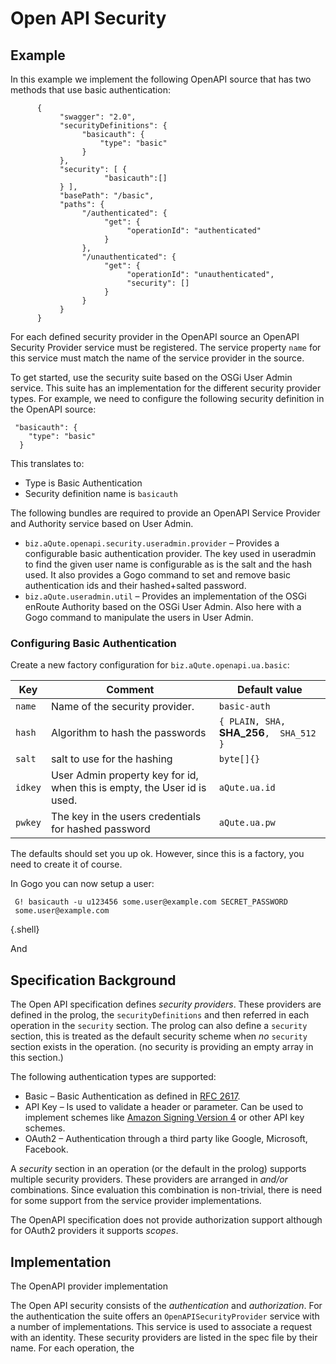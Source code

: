 
# Open API Security

## Example

In this example we implement the following OpenAPI source that has two methods that use basic authentication:

          {
               "swagger": "2.0",
               "securityDefinitions": {
                    "basicauth": {
                        "type": "basic"
                    }
               },
               "security": [ {
                         "basicauth":[]
               } ],
               "basePath": "/basic",
               "paths": {
                    "/authenticated": {
                         "get": {
                              "operationId": "authenticated"
                         }
                    },
                    "/unauthenticated": {
                         "get": {
                              "operationId": "unauthenticated",
                              "security": []
                         }
                    }
               }
          }


For each defined security provider in the OpenAPI source an OpenAPI Security Provider service must be registered. The service property `name` for this service must match the name of the service provider in the source.

To get started, use the security suite based on the OSGi User Admin service. This suite has an implementation for the different security provider types. For example, we need to configure the following security definition in the OpenAPI source:

     "basicauth": {
        "type": "basic"
      }
 
This translates to:

* Type is Basic Authentication
* Security definition name is `basicauth`

The following bundles are required to provide an OpenAPI Service Provider and Authority service based on User Admin.

* `biz.aQute.openapi.security.useradmin.provider` – Provides a configurable basic authentication provider. The key used in useradmin to find the given user name is configurable as is the salt and the hash used. It also provides a Gogo command to set and remove basic authentication ids and their hashed+salted password.
* `biz.aQute.useradmin.util` – Provides an implementation of the OSGi enRoute Authority based on the OSGi User Admin. Also here with a Gogo command to manipulate the users in User Admin.

### Configuring Basic Authentication

Create a new factory configuration for `biz.aQute.openapi.ua.basic`:

|  Key    | Comment                               | Default value                 |
|---------|---------------------------------------|-------------------------------|
| `name`  | Name of the security provider.        | `basic-auth`                  |
| `hash`  | Algorithm to hash the passwords       | `{ PLAIN, SHA,` **SHA_256**`,  SHA_512 }` |
| `salt`  | salt to use for the hashing           | `byte[]{}`                    |
| `idkey` | User Admin property key for id, when this is empty, the User id is used.   | `aQute.ua.id`                 |
| `pwkey` | The key in the users credentials for hashed password  | `aQute.ua.pw`                 |

The defaults should set you up ok. However, since this is a factory, you need to create it of course.

In Gogo you can now setup a user:

     G! basicauth -u u123456 some.user@example.com SECRET_PASSWORD
     some.user@example.com
{.shell}

And 







## Specification Background

The Open API specification defines _security providers_. These providers are defined in the prolog, the `securityDefinitions` and then referred in each operation in the `security` section. The prolog can also define a `security` section, this is treated as the default security scheme when _no_ `security` section exists in the operation. (no security is providing an empty array in this section.)

The following authentication types are supported:

* Basic – Basic Authentication as defined in [RFC 2617]. 
* API Key – Is used to validate a header or parameter. Can be used to implement schemes like  [Amazon Signing Version 4] or other API key schemes.
* OAuth2 – Authentication through a third party like Google, Microsoft, Facebook. 

A _security_ section in an operation (or the default in the prolog) supports multiple security providers. These providers are arranged in _and/or_ combinations. Since evaluation this combination is non-trivial, there is need for some support from the service provider implementations. 

The OpenAPI specification does not provide authorization support although for OAuth2 providers it supports _scopes_. 

## Implementation

The OpenAPI provider implementation 



The Open API security consists of the _authentication_ and _authorization_. For the authentication the suite offers an `OpenAPISecurityProvider` service with a number of implementations. This service is used to associate a request with an identity. These security providers are listed in the spec file by their name. For each operation, the 



[RFC 2617]: https://www.ietf.org/rfc/rfc2617.txt
[Amazon Signing Version 4]: http://docs.aws.amazon.com/general/latest/gr/signature-version-4.html
